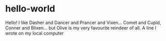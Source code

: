 # hello-world

Hello! I like Dasher and Dancer and Prancer and Vixen... Comet and Cupid, Conner and Blixen... but Olive is my very favourite reindeer of all.
A line I wrote on my local computer
